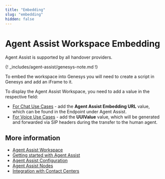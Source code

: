 ```yaml
---
title: "Embedding"
slug: "embedding"
hidden: false
---
```


# Agent Assist Workspace Embedding

Agent Assist is supported by all handover providers.

{! _includes/agent-assist/genesys-note.md !}

To embed the workspace into Genesys you will need to create a script in Genesys and add an iFrame to it.

To display the Agent Assist Workspace, you need to add a value in the respective field:

- [For Chat Use Cases](chat-agent-assist.md) - add the **Agent Assist Embedding URL** value, which can be found in the Endpoint under Agent Assist.
- [For Voice Use Cases](voice-agent-assist/voice-overview.md) - add the **UUIValue** value, which will be generated and forwarded via SIP headers during the transfer to the human agent.

## More information

- [Agent Assist Workspace](overview.md)
- [Getting started with Agent Assist](getting-started.md)
- [Agent Assist Configuration](configuration.md)
- [Agent Assist Nodes](../ai/flow-nodes/agent-assist/overview.md)
- [Integration with Contact Centers](contact-center-integration.md)
